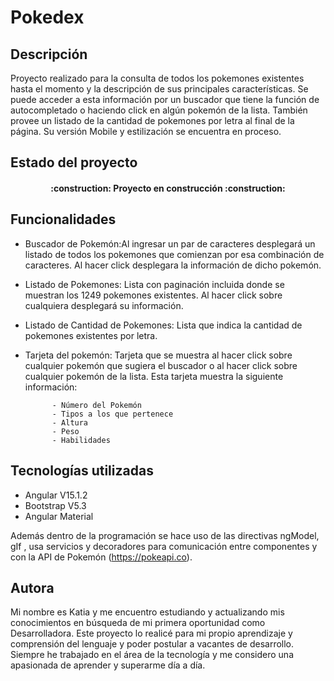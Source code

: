 ﻿# Pokedex

<h2>Descripción</h2>

<p>Proyecto realizado para la consulta de todos los pokemones existentes hasta el momento y la descripción de sus principales características. Se puede acceder a esta información por un buscador que tiene la función de autocompletado o haciendo click en algún pokemón de la lista. También provee un listado de la cantidad de pokemones por letra al final de la página. Su versión Mobile y estilización se encuentra en proceso.</p>
<h2>Estado del proyecto</h2>
<h4 align="center"> :construction: Proyecto en construcción :construction: </h4>
<h2>Funcionalidades</h2>

 - Buscador de Pokemón:Al ingresar un par de caracteres desplegará un listado de todos los pokemones que comienzan por esa combinación de caracteres. Al hacer click desplegara la información de dicho pokemón.
 - Listado de Pokemones: Lista con paginación incluida donde se muestran los 1249 pokemones existentes. Al hacer click sobre cualquiera desplegará su información.
 - Listado de Cantidad de Pokemones: Lista que indica la cantidad de pokemones existentes por letra.
 - Tarjeta del pokemón: Tarjeta que se muestra al hacer click sobre cualquier pokemón que sugiera el buscador o al hacer click sobre cualquier pokemón de la lista. Esta tarjeta muestra la siguiente información:
				 
			 - Número del Pokemón
			 - Tipos a los que pertenece
			 - Altura
			 - Peso
			 - Habilidades
<h2>Tecnologías utilizadas</h2>
 
 - Angular V15.1.2
 - Bootstrap V5.3
 - Angular Material
 
Además dentro de la programación se hace uso de las directivas ngModel, gIf , usa servicios y decoradores  para comunicación entre componentes y con la API de Pokemón (https://pokeapi.co).

<h2>Autora</h2>
Mi nombre es Katia y me encuentro estudiando y actualizando mis conocimientos en búsqueda de mi primera oportunidad como Desarrolladora. Este proyecto lo realicé para mi propio aprendizaje y comprensión del lenguaje y poder postular a vacantes de desarrollo. Siempre he trabajado en el área de la tecnología y me considero una apasionada de aprender y superarme día a día. 
